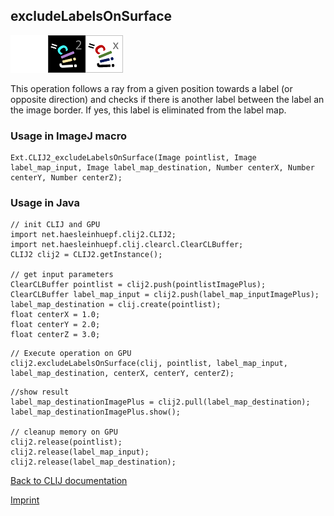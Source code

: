 ## excludeLabelsOnSurface
<img src="images/mini_empty_logo.png"/><img src="images/mini_clij2_logo.png"/><img src="images/mini_clijx_logo.png"/>

This operation follows a ray from a given position towards a label (or opposite direction) and checks if  there is another label between the label an the image border. If yes, this label is eliminated from the label map.

### Usage in ImageJ macro
```
Ext.CLIJ2_excludeLabelsOnSurface(Image pointlist, Image label_map_input, Image label_map_destination, Number centerX, Number centerY, Number centerZ);
```


### Usage in Java
```
// init CLIJ and GPU
import net.haesleinhuepf.clij2.CLIJ2;
import net.haesleinhuepf.clij.clearcl.ClearCLBuffer;
CLIJ2 clij2 = CLIJ2.getInstance();

// get input parameters
ClearCLBuffer pointlist = clij2.push(pointlistImagePlus);
ClearCLBuffer label_map_input = clij2.push(label_map_inputImagePlus);
label_map_destination = clij.create(pointlist);
float centerX = 1.0;
float centerY = 2.0;
float centerZ = 3.0;
```

```
// Execute operation on GPU
clij2.excludeLabelsOnSurface(clij, pointlist, label_map_input, label_map_destination, centerX, centerY, centerZ);
```

```
//show result
label_map_destinationImagePlus = clij2.pull(label_map_destination);
label_map_destinationImagePlus.show();

// cleanup memory on GPU
clij2.release(pointlist);
clij2.release(label_map_input);
clij2.release(label_map_destination);
```


[Back to CLIJ documentation](https://clij.github.io/)

[Imprint](https://clij.github.io/imprint)
